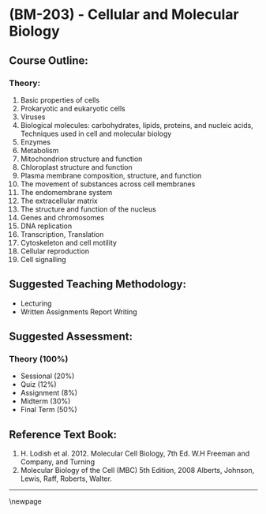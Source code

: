 # **(BM-203) - Cellular and Molecular Biology**

## **Course Outline:**

### **Theory:**

1. Basic properties of cells
1. Prokaryotic and eukaryotic cells
1. Viruses
1. Biological molecules: carbohydrates, lipids, proteins, and nucleic acids, Techniques used in cell and molecular biology
1. Enzymes
1. Metabolism
1. Mitochondrion structure and function
1. Chloroplast structure and function
1. Plasma membrane composition, structure, and function
1. The movement of substances across cell membranes
1. The endomembrane system
1. The extracellular matrix
1. The structure and function of the nucleus
1. Genes and chromosomes
1. DNA replication
1. Transcription, Translation
1. Cytoskeleton and cell motility
1. Cellular reproduction
1. Cell signalling
   
## **Suggested Teaching Methodology:**

- Lecturing
- Written Assignments Report Writing
## **Suggested Assessment:**

### **Theory (100%)**

- Sessional (20%)
- Quiz (12%)
- Assignment (8%)
- Midterm (30%)
- Final Term (50%)

## **Reference Text Book:**

1. H. Lodish et al. 2012. Molecular Cell Biology, 7th Ed. W.H Freeman and Company, and Turning
1. Molecular Biology of the Cell (MBC) 5th Edition, 2008 Alberts, Johnson, Lewis, Raff, Roberts, Walter.

___
\newpage